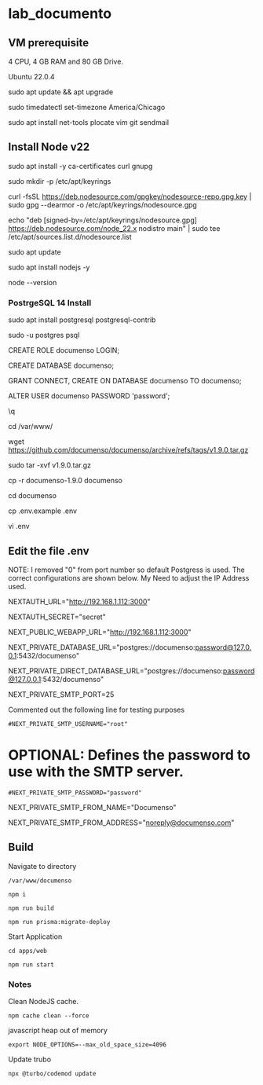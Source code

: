 # lab_documento

## VM prerequisite

4 CPU, 4 GB RAM and 80 GB Drive.

Ubuntu 22.0.4

sudo apt update && apt upgrade

sudo timedatectl set-timezone America/Chicago

sudo apt install net-tools plocate vim git sendmail


## Install Node v22

sudo apt install -y ca-certificates curl gnupg

sudo mkdir -p /etc/apt/keyrings

curl -fsSL https://deb.nodesource.com/gpgkey/nodesource-repo.gpg.key | sudo gpg --dearmor -o /etc/apt/keyrings/nodesource.gpg

echo "deb [signed-by=/etc/apt/keyrings/nodesource.gpg] https://deb.nodesource.com/node_22.x nodistro main" | sudo tee /etc/apt/sources.list.d/nodesource.list

sudo apt update

sudo apt install nodejs -y

node --version


### PostrgeSQL 14 Install

sudo apt install postgresql postgresql-contrib

sudo -u postgres psql

CREATE ROLE documenso LOGIN;

CREATE DATABASE documenso;

GRANT CONNECT, CREATE ON DATABASE documenso TO documenso;

ALTER USER documenso PASSWORD 'password';

\q

cd /var/www/

wget https://github.com/documenso/documenso/archive/refs/tags/v1.9.0.tar.gz

sudo tar -xvf v1.9.0.tar.gz

cp -r documenso-1.9.0 documenso

cd documenso

cp .env.example .env

vi .env

## Edit the file .env 

NOTE: I removed "0" from port number so default Postgress is used. The correct configurations are shown below. My Need to adjust the IP Address used.

NEXTAUTH_URL="http://192.168.1.112:3000"

NEXTAUTH_SECRET="secret"

NEXT_PUBLIC_WEBAPP_URL="http://192.168.1.112:3000"

NEXT_PRIVATE_DATABASE_URL="postgres://documenso:password@127.0.0.1:5432/documenso"

NEXT_PRIVATE_DIRECT_DATABASE_URL="postgres://documenso:password@127.0.0.1:5432/documenso"

NEXT_PRIVATE_SMTP_PORT=25

Commented out the following line for testing purposes 
```
#NEXT_PRIVATE_SMTP_USERNAME="root"
```

# OPTIONAL: Defines the password to use with the SMTP server.

```
#NEXT_PRIVATE_SMTP_PASSWORD="password"
```
NEXT_PRIVATE_SMTP_FROM_NAME="Documenso"

NEXT_PRIVATE_SMTP_FROM_ADDRESS="noreply@documenso.com"

## Build
Navigate to directory
```
/var/www/documenso
```
```
npm i
```
```
npm run build
```
```
npm run prisma:migrate-deploy
```
Start Application
```
cd apps/web
```
```
npm run start
```

### Notes 

Clean NodeJS cache.

```
npm cache clean --force
```
javascript heap out of memory
```
export NODE_OPTIONS=--max_old_space_size=4096
```
Update trubo
```
npx @turbo/codemod update
```
